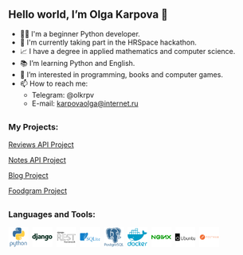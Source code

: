 ## Hello world, I’m Olga Karpova 👋
- 👩‍💻 I'm a beginner Python developer.
- 🔧 I'm currently taking part in the HRSpace hackathon.
- 📈 I have a degree in applied mathematics and computer science.
- 📚 I’m learning Python and English.
- 👀 I’m interested in programming, books and computer games.
- 📫 How to reach me:
  - Telegram: @olkrpv
  - E-mail: karpovaolga@internet.ru
##

### My Projects:
[Reviews API Project](https://github.com/olkrpv/reviews_api_project)

[Notes API Project](https://github.com/olkrpv/notes_api_project)

[Blog Project](https://github.com/olkrpv/blog_project)

[Foodgram Project](https://github.com/olkrpv/foodgram-project-react)
##

### Languages and Tools:

<div>
  <img src="https://github.com/devicons/devicon/blob/master/icons/python/python-original-wordmark.svg" title="Python" alt="Python" width="40" height="40"/>&nbsp;
  <img src="https://github.com/devicons/devicon/blob/master/icons/django/django-plain-wordmark.svg" title="Django" alt="Django" width="40" height="40"/>&nbsp;
  <img src="https://github.com/devicons/devicon/blob/master/icons/djangorest/djangorest-plain-wordmark.svg" title="DjangoREST" alt="DjangoREST" width="40" height="40"/>&nbsp;
  <img src="https://github.com/devicons/devicon/blob/master/icons/sqlite/sqlite-plain-wordmark.svg" title="Sqlite" alt="Sqlite" width="40" height="40"/>&nbsp;
  <img src="https://github.com/devicons/devicon/blob/master/icons/postgresql/postgresql-plain-wordmark.svg" title="Postgresql" alt="Postgresql" width="40" height="40"/>&nbsp;
  <img src="https://github.com/devicons/devicon/blob/master/icons/docker/docker-plain-wordmark.svg" title="Docker" alt="Docker" width="40" height="40"/>&nbsp;
  <img src="https://github.com/devicons/devicon/blob/master/icons/nginx/nginx-original.svg" title="Nginx" alt="Nginx" width="40" height="40"/>&nbsp;
  <img src="https://github.com/devicons/devicon/blob/master/icons/ubuntu/ubuntu-plain-wordmark.svg" title="Ubuntu" alt="Ubuntu" width="40" height="40"/>&nbsp;
  <img src="https://github.com/devicons/devicon/blob/master/icons/postman/postman-plain-wordmark.svg" title="Postman" alt="Postman" width="40" height="40"/>&nbsp;

<!---
olkrpv/olkrpv is a ✨ special ✨ repository because its `README.md` (this file) appears on your GitHub profile.
You can click the Preview link to take a look at your changes.
--->
